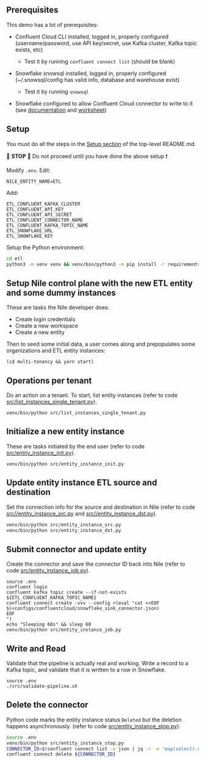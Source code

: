 ## Prerequisites

This demo has a lot of prerequisites:

- Confluent Cloud CLI installed, logged in, properly configured (username/password, use API key/secret, use Kafka cluster, Kafka topic exists, etc)

  - Test it by running `confluent connect list` (should be blank)

- Snowflake snowsql installed, logged in, properly configured (~/.snowsql/config has valid info, database and warehouse exist)

  - Test it by running `snowsql`

- Snowflake configured to allow Confluent Cloud connector to write to it (see [documentation](https://docs.confluent.io/cloud/current/connectors/cc-snowflake-sink.html#snowflake-sink-connector-for-ccloud) and [worksheet](configs/snowflake/worksheet))

## Setup

You must do all the steps in the [Setup section](../README.md#setup) of the top-level README.md.

:stop_sign: **STOP** :stop_sign: Do not proceed until you have done the above setup :heavy_exclamation_mark:

Modify `.env`. Edit:

```
NILE_ENTITY_NAME=ETL
```

Add:

```
ETL_CONFLUENT_KAFKA_CLUSTER
ETL_CONFLUENT_API_KEY
ETL_CONFLUENT_API_SECRET
ETL_CONFLUENT_CONNECTOR_NAME
ETL_CONFLUENT_KAFKA_TOPIC_NAME
ETL_SNOWFLAKE_URL
ETL_SNOWFLAKE_KEY
```

Setup the Python environment:

```bash
cd etl
python3 -m venv venv && venv/bin/python3 -m pip install -r requirements.txt
```

## Setup Nile control plane with the new ETL entity and some dummy instances

These are tasks the Nile developer does:

- Create login credentials
- Create a new workspace
- Create a new entity

Then to seed some initial data, a user comes along and prepopulates some organizations and ETL entity instances:

```
(cd multi-tenancy && yarn start)
```

## Operations per tenant

Do an action on a tenant.  To start, list entity instances (refer to code [src/list_instances_single_tenant.py](src/list_instances_single_tenant.py)).

```
venv/bin/python src/list_instances_single_tenant.py
```

## Initialize a new entity instance

These are tasks initiated by the end user (refer to code [src/entity_instance_init.py](src/entity_instance_init.py)).

```
venv/bin/python src/entity_instance_init.py
```

## Update entity instance ETL source and destination

Set the connection info for the source and destination in Nile (refer to code [src//entity_instance_src.py](src//entity_instance_src.py) and [src//entity_instance_dst.py](src//entity_instance_dst.py)).

```bash
venv/bin/python src/entity_instance_src.py
venv/bin/python src/entity_instance_dst.py
```

## Submit connector and update entity

Create the connector and save the connector ID back into Nile (refer to code [src/entity_instance_job.py](src/entity_instance_job.py)).

```
source .env
confluent login
confluent kafka topic create --if-not-exists ${ETL_CONFLUENT_KAFKA_TOPIC_NAME}
confluent connect create -vvv --config <(eval "cat <<EOF
$(<configs/confluentcloud/snowflake_sink_connector.json)
EOF
")
echo "Sleeping 60s" && sleep 60
venv/bin/python src/entity_instance_job.py
```

## Write and Read

Validate that the pipeline is actually real and working.
Write a record to a Kafka topic, and validate that it is written to a row in Snowflake.

```
source .env
./src/validate-pipeline.sh
```

## Delete the connector

Python code marks the entity instance status `Deleted` but the deletion happens asynchronously.  (refer to code [src/entity_instance_stop.py](src/entity_instance_stop.py)).

```bash
source .env
venv/bin/python src/entity_instance_stop.py
CONNECTOR_ID=$(confluent connect list -o json | jq -r -e 'map(select(.name == "'${ETL_CONFLUENT_CONNECTOR_NAME}'")) | .[].id')
confluent connect delete ${CONNECTOR_ID}
```
